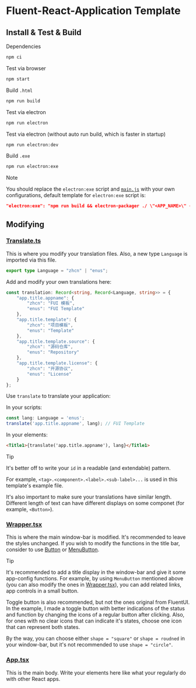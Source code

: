# Fluent-React-Application Template

## Install & Test & Build

Dependencies

```cmd
npm ci
```

Test via browser

```cmd
npm start
```

Build `.html`

```cmd
npm run build
```

Test via electron

```cmd
npm run electron
```

Test via electron (without auto run build, which is faster in startup)

```cmd
npm run electron:dev
```

Build `.exe`

```cmd
npm run electron:exe
```

> [!NOTE]
> You should replace the `electron:exe` script and [`main.js`](./main.js) with your own configurations, default template for `electron:exe` script is:
>
> ```json
> "electron:exe": "npm run build && electron-packager ./ \"<APP_NAME>\" --out <OUTPUT_FOLDER> --app-version <APP_VERSION> --overwrite --asar --prune --ignore=node_modules"
> ```

## Modifying

### [Translate.ts](./src/api/translate.ts)

This is where you modify your translation files. Also, a new type `Language` is imported via this file.

```typescript
export type Language = "zhcn" | "enus";
```

Add and modify your own translations here:

```typescript
const translation: Record<string, Record<Language, string>> = {
    "app.title.appname": {
        "zhcn": "FUI 模板",
        "enus": "FUI Template"
    },
    "app.title.template": {
        "zhcn": "项目模板",
        "enus": "Template"
    },
    "app.title.template.source": {
        "zhcn": "源码仓库",
        "enus": "Repository"
    },
    "app.title.template.license": {
        "zhcn": "开源协议",
        "enus": "License"
    }
};
```

Use `translate` to translate your application:

In your scripts:

```typescript
const lang: Language = 'enus';
translate('app.title.appname', lang); // FUI Template
```

In your elements:

```html
<Title1>{translate('app.title.appname'), lang}</Title1>
```

> [!TIP]
> It's better off to write your `id` in a readable (and extendable) pattern.
>
> For example, `<tag>.<component>.<label>.<sub-label>...` is used in this template's example file.
>
> It's also important to make sure your translations have similar length. Different length of text can have different displays on some componet (for example, `<Button>`).

### [Wrapper.tsx](./src/Wrapper.tsx)

This is where the main window-bar is modified. It's recommended to leave the styles unchanged. If you wish to modify the functions in the title bar, consider to use [Button](https://master--628d031b55e942004ac95df1.chromatic.com/?path=/docs/components-button-button--default) or [MenuButton](https://master--628d031b55e942004ac95df1.chromatic.com/?path=/docs/components-button-menubutton--default).

> [!TIP]
> It's recommended to add a title display in the window-bar and give it some app-config functions. For example, by using `MenuButton` mentioned above (you can also modify the ones in [Wrapper.tsx](./src/Wrapper.tsx)), you can add related links, app controls in a small button.
>
> Toggle button is also recommended, but not the ones original from FluentUI. In the example, I made a toggle button with better indications of the status and function by changing the icons of a regular button after clicking. Also, for ones with no clear icons that can indicate it's states, choose one icon that can represent both states.
>
> By the way, you can choose either `shape = "square"` or `shape = roudned` in your window-bar, but it's not recommended to use `shape = "circle"`.

### [App.tsx](./src/App.tsx)

This is the main body. Write your elements here like what your regularly do with other React apps.
